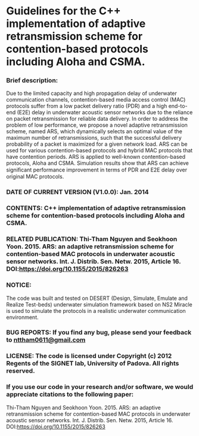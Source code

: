 # Guidelines for the C++ implementation of adaptive retransmission scheme for contention-based protocols including Aloha and CSMA.

### Brief description: 
Due to the limited capacity and high propagation delay of underwater communication channels, contention-based media access control
(MAC) protocols suffer from a low packet delivery ratio (PDR) and a high end-to-end (E2E) delay in underwater acoustic sensor networks due to
the reliance on packet retransmission for reliable data delivery. In order to address the problem of low performance, we propose a novel adaptive
retransmission scheme, named ARS, which dynamically selects an optimal value of the maximum number of retransmissions, such that the successful
delivery probability of a packet is maximized for a given network load. ARS can be used for various contention-based protocols and hybrid MAC
protocols that have contention periods. ARS is applied to well-known contention-based protocols, Aloha and CSMA. Simulation results
show that ARS can achieve signiﬁcant performance improvement in terms of PDR and E2E delay over original MAC protocols.


### DATE OF CURRENT VERSION (V1.0.0): Jan. 2014

### CONTENTS: C++ implementation of adaptive retransmission scheme for contention-based protocols including Aloha and CSMA.

### RELATED PUBLICATION: Thi-Tham Nguyen and Seokhoon Yoon. 2015. ARS: an adaptive retransmission scheme for contention-based MAC protocols in underwater acoustic sensor networks. Int. J. Distrib. Sen. Netw. 2015, Article 16. DOI:https://doi.org/10.1155/2015/826263

### NOTICE:
The code was built and tested on DESERT (Design, Simulate, Emulate and Realize Test-beds) underwater simulation framework based on NS2 Miracle is used to simulate
the protocols in a realistic underwater communication environment. 

### BUG REPORTS: If you find any bug, please send your feedback to nttham0611@gmail.com 

### LICENSE: The code is licensed under Copyright (c) 2012 Regents of the SIGNET lab, University of Padova. All rights reserved.


### If you use our code in your research and/or software, we would appreciate citations to the following paper:

Thi-Tham Nguyen and Seokhoon Yoon. 2015. ARS: an adaptive retransmission scheme for contention-based MAC protocols in underwater acoustic sensor networks. Int. J. Distrib. Sen. Netw. 2015, Article 16. DOI:https://doi.org/10.1155/2015/826263
